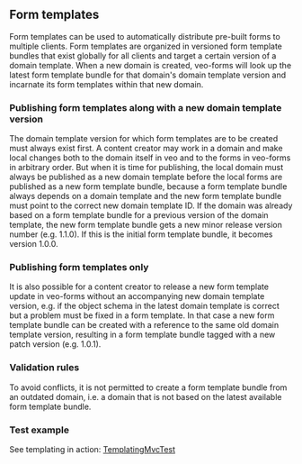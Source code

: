 ## Form templates

Form templates can be used to automatically distribute pre-built forms to multiple clients. Form templates are organized
in versioned form template bundles that exist globally for all clients and target a certain version of a domain
template. When a new domain is created, veo-forms will look up the latest form template bundle for that domain's domain
template version and incarnate its form templates within that new domain.

### Publishing form templates along with a new domain template version

The domain template version for which form templates are to be created must always exist first. A content creator may
work in a domain and make local changes both to the domain itself in veo and to the forms in veo-forms in arbitrary
order. But when it is time for publishing, the local domain must always be published as a new domain template before the
local forms are published as a new form template bundle, because a form template bundle always depends on a domain
template and the new form template bundle must point to the correct new domain template ID. If the domain was already based on
a form template bundle for a previous version of the domain template, the new form template bundle gets a new minor
release version number (e.g. 1.1.0). If this is the initial form template bundle, it becomes version 1.0.0.

### Publishing form templates only

It is also possible for a content creator to release a new form template update in veo-forms without an accompanying new
domain template version, e.g. if the object schema in the latest domain template is correct but a problem must be fixed
in a form template. In that case a new form template bundle can be created with a reference to the same old domain
template version, resulting in a form template bundle tagged with a new patch version (e.g. 1.0.1).

### Validation rules

To avoid conflicts, it is not permitted to create a form template bundle from an outdated domain, i.e. a domain that is
not based on the latest available form template bundle.

### Test example

See templating in action: [TemplatingMvcTest](../src/test/kotlin/org/veo/forms/mvc/TemplatingMvcTest.kt)
